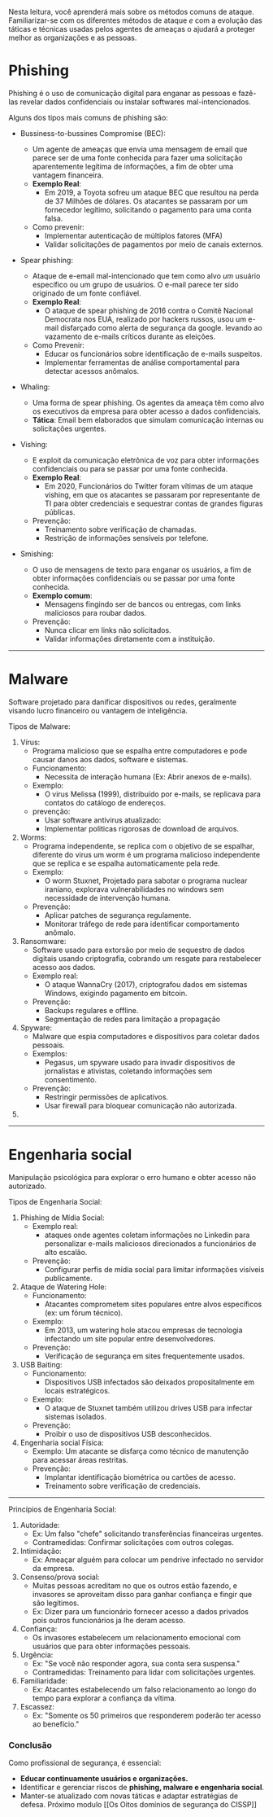 Nesta leitura, você aprenderá mais sobre os métodos comuns de ataque. Familiarizar-se com os diferentes métodos de ataque _e_ com a evolução das táticas e técnicas usadas pelos agentes de ameaças o ajudará a proteger melhor as organizações e as pessoas.

# Phishing

Phishing é o uso de comunicação digital para enganar as pessoas e fazê-las revelar dados confidenciais ou instalar softwares mal-intencionados.

Alguns dos tipos mais comuns de phishing são:

- Bussiness-to-bussines Compromise (BEC):
	- Um agente de ameaças que envia uma mensagem de email que parece ser de uma fonte conhecida para fazer uma solicitação aparentemente legítima de informações, a fim de obter uma vantagem financeira.
	- **Exemplo Real**: 
		- Em 2019, a Toyota sofreu um ataque BEC que resultou na perda de 37 Milhões de dólares. Os atacantes se passaram por um fornecedor legítimo, solicitando o pagamento para uma conta falsa.
	- Como prevenir:
		- Implementar autenticação de múltiplos fatores (MFA)
		- Validar solicitações de pagamentos por meio de canais externos.

- Spear phishing:
	- Ataque de e-email mal-intencionado que tem como alvo *um* usuário específico ou um grupo de usuários. O e-mail parece ter sido originado de um fonte confiável.
	- **Exemplo Real**:
		- O ataque de spear phishing de 2016 contra o Comitê Nacional Democrata nos EUA, realizado por hackers russos, usou um e-mail disfarçado como alerta de segurança da google. levando ao vazamento de e-mails críticos durante as eleições.
	- Como Prevenir:
		- Educar os funcionários sobre identificação de e-mails suspeitos.
		- Implementar ferramentas de análise comportamental para detectar acessos anômalos.

- Whaling:
	- Uma forma de spear phishing. Os agentes da ameaça têm como alvo os executivos da empresa para obter acesso a dados confidenciais.
	- **Tática**: Email bem elaborados que simulam comunicação internas ou solicitações urgentes.

- Vishing:
	- E exploit da comunicação eletrônica de voz para obter informações confidenciais ou para se passar por uma fonte conhecida.
	- **Exemplo Real**:
		- Em 2020, Funcionários do Twitter foram vítimas de um ataque vishing, em que os atacantes se passaram por representante de TI para obter credenciais e sequestrar contas de grandes figuras públicas.
	- Prevenção:
		- Treinamento sobre verificação de chamadas.
		- Restrição de informações sensíveis por telefone.

- Smishing:
	- O uso de mensagens de texto para enganar os usuários, a fim de obter informações confidenciais ou se passar por uma fonte conhecida. 
	- **Exemplo comum**:
		- Mensagens fingindo ser de bancos ou entregas, com links maliciosos para roubar dados.
	- Prevenção:
		- Nunca clicar em links não solicitados.
		- Validar informações diretamente com a instituição.
---
# Malware

Software projetado para danificar dispositivos ou redes, geralmente visando lucro financeiro ou vantagem de inteligência.

Tipos de Malware:
1. Vírus:
	- Programa malicioso que se espalha entre computadores e pode causar danos aos dados, software e sistemas.
	- Funcionamento: 
		- Necessita de interação humana (Ex: Abrir anexos de e-mails).
	- Exemplo: 
		- O virus Melissa (1999), distribuído por e-mails, se replicava para contatos do catálogo de endereços.
	- prevenção:
		- Usar software antivirus atualizado:
		- Implementar politicas rigorosas de download de arquivos.
2. Worms:
	- Programa independente, se replica com o objetivo de se espalhar, diferente do virus um worm é um programa malicioso independente que se replica e se espalha automaticamente pela rede.
	- Exemplo: 
		- O worm Stuxnet, Projetado para sabotar o programa nuclear iraniano, explorava vulnerabilidades no windows sem necessidade de intervenção humana.
	- Prevenção:
		- Aplicar patches de segurança regulamente.
		- Monitorar tráfego de rede para identificar comportamento anômalo.
3. Ransomware:
	- Software usado para extorsão por meio de sequestro de dados digitais usando criptografia, cobrando um resgate para restabelecer acesso aos dados.
	- Exemplo real: 
		- O ataque WannaCry (2017), criptografou dados em sistemas Windows, exigindo pagamento em bitcoin.
	- Prevenção:
		- Backups regulares e offline.
		- Segmentação de redes para limitação a propagação
4. Spyware:
	- Malware que espia computadores e dispositivos para coletar dados pessoais.
	- Exemplos: 
		- Pegasus, um spyware usado para invadir dispositivos de jornalistas e ativistas, coletando informações sem consentimento.
	- Prevenção:
		- Restringir permissões de aplicativos.
		- Usar firewall para bloquear comunicação não autorizada.
5. 
---
# Engenharia social

Manipulação psicológica para explorar o erro humano e obter acesso não autorizado.

Tipos de Engenharia Social:

1. Phishing de Mídia Social:
	- Exemplo real: 
		- ataques onde agentes coletam informações no Linkedin para personalizar e-mails maliciosos direcionados a funcionários de alto escalão.
	- Prevenção:
		- Configurar perfis de mídia social para limitar informações visíveis publicamente.
2. Ataque de Watering Hole:
	-  Funcionamento: 
		- Atacantes comprometem sites populares entre alvos específicos (ex: um fórum técnico).
	- Exemplo: 
		- Em 2013, um watering hole atacou empresas de tecnologia infectando um site popular entre desenvolvedores.
	- Prevenção:
		- Verificação de segurança em sites frequentemente usados.
3. USB Baiting:
	- Funcionamento:
		- Dispositivos USB infectados são deixados propositalmente em locais estratégicos.
	- Exemplo: 
		- O ataque de Stuxnet também utilizou drives USB para infectar sistemas isolados.
	- Prevenção:
		- Proibir o uso de dispositivos USB desconhecidos.
4. Engenharia social Física:
	- Exemplo: Um atacante se disfarça como técnico de manutenção para acessar áreas restritas.
	- Prevenção:
		- Implantar identificação biométrica ou cartões de acesso.
		- Treinamento sobre verificação de credenciais.
---
Princípios de Engenharia Social:
1. Autoridade:
	- Ex: Um falso "chefe" solicitando transferências financeiras urgentes.
	- Contramedidas: Confirmar solicitações com outros colegas.
2. Intimidação:
	- Ex: Ameaçar alguém para colocar um pendrive infectado no servidor da empresa.
3. Consenso/prova social:
	- Muitas pessoas acreditam no que os outros estão fazendo, e invasores se aproveitam disso para ganhar confiança e fingir que são legítimos.
	- Ex: Dizer para um funcionário fornecer acesso a dados privados pois outros funcionários ja lhe deram acesso.
4. Confiança:
	- Os invasores estabelecem um relacionamento emocional com usuários que para obter informações pessoais.
5. Urgência:
	- Ex: "Se você não responder agora, sua conta sera suspensa."
	- Contramedidas: Treinamento para lidar com solicitações urgentes.
6. Familiaridade:
	- Ex: Atacantes estabelecendo um falso relacionamento ao longo do tempo para explorar a confiança da vítima.
7. Escassez:
	- Ex: "Somente os 50 primeiros que responderem poderão ter acesso ao benefício."
### **Conclusão**

Como profissional de segurança, é essencial:

- **Educar continuamente usuários e organizações.**
- Identificar e gerenciar riscos de **phishing, malware e engenharia social**.
- Manter-se atualizado com novas táticas e adaptar estratégias de defesa.
Próximo modulo
[[Os Oitos domínios de segurança do CISSP]]
